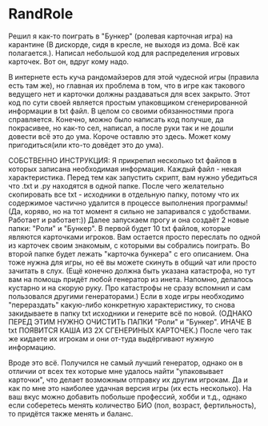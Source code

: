 # RandRole
Решил я как-то поиграть в "Бункер" (ролевая карточная игра) на карантине (В дискорде, сидя в кресле, не выходя из дома. Всё как полагается.). Написал небольшой код для распределения игровых карточек. Вот он, вдруг кому надо.

В интернете есть куча рандомайзеров для этой чудесной игры (правила есть там же), но главная их проблема в том, что в игре как такового ведущего нет и карточки должны раздаваться для всех закрыто. Этот код по сути своей является простым упаковщиком сгенерированной информации в txt файл.
В целом со своими обязанностями прога справляется. Конечно, можно было написать код получше, да покрасивее, но как-то сел, написал, а после руки так и не дошли довести всё это до ума.
Короче оставлю это здесь. Может кому пригодиться(или кто-то довёдет это до ума).

СОБСТВЕННО ИНСТРУКЦИЯ:
Я прикрепил несколько txt файлов в которых записана необходимая информация. Каждый файл - некая характеристика. Перед тем как запустить скрипт, вам нужно убедиться что .txt и .py находятся в одной папке. После чего желательно скопировать все txt - исходники в отдельную папку, потому что их содержимое частично удалится в процессе выполнения программы! (Да, коряво, но на тот момент я сильно не запаривался с удобствами. Работает и работает:)) Далее запускаем прогу и она создаёт 2 новые папки: "Роли" и "Бункер". В первой будет 10 txt файлов, которые являются карточками игроков. Вам остается просто переслать по одной из карточек своим знакомым, с которыми вы собрались поиграть. Во второй папке будет лежать "карточка бункера" с его описанием. Она тоже нужна для игры, но её вы можете скинуть в общий чат или просто зачитать в слух. (Ещё конечно должна быть указана катастрофа, но тут вам на помощь придёт любой генератор из инета. Напомню, делалось кустарно и на скорую руку. Про катастрофы не сразу вспомнил и сам пользовался другими генераторами.)
Если в ходе игры необходимо "перераздать" какую-либо конкретную характеристику, то снова закидываете в папку txt исходники и генерите всё по новой. (ОДНАКО ПЕРЕД ЭТИМ НУЖНО ОЧИСТИТЬ ПАПКИ "Роли" и "Бункер". ИНАЧЕ В txt ПОЯВИТСЯ КАША ИЗ 2Х СГЕНЕРИНЫХ КАРТОЧЕК.) После чего так же кидаете их игрокам и они от-туда выдёргивают нужную информацию.

Вроде это всё. Получился не самый лучший генератор, однако он в отличии от всех тех которые мне удалось найти "упаковывает карточки", что делает возможным отправку их другим игрокам. Да и как по мне это наиболее удачная версия игры (их есть несколько). На ваш вкус можно добавить побольше профессий, хобби и т.д., однако если соберетесь менять количество БИО (пол, возраст, фертильность), то придётся также менять и баланс.
